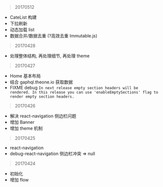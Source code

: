 > 20170512

* CateList 构建
* 下拉刷新
* 动态加载 list
* 数据合并/数据去重 (?高效去重 Immutable.js)


> 20170428

* 处理整体结构, 再处理细节, 再处理 theme

> 20170427

* Home 基本布局
* 结合 gaphql.theone.io 获取数据
* FIXME debug `In next release empty section headers will be rendered. In this release you can use 'enableEmptySections' flag to render empty section headers.`

> 20170426

* 解决 react-navigation 侧边栏问题
* 增加 Banner
* 增加 theme 机制

> 20170425

* react-navigation
* debug-react-navigation 侧边栏冲突 => null

> 20170424

* 初始化
* 增加 flow
